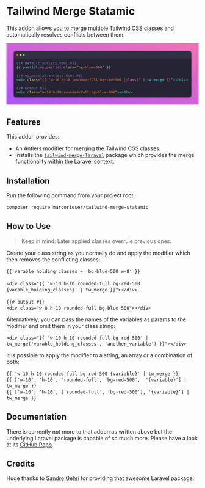 # Tailwind Merge Statamic

This addon allows you to merge multiple [Tailwind CSS](https://tailwindcss.com/) classes and automatically resolves conflicts between them.

![](https://raw.githubusercontent.com/marcorieser/tailwind-merge-statamic/main/art/example.png)

## Features

This addon provides:

- An Antlers modifier for merging the Tailwind CSS classes.
- Installs the [`tailwind-merge-laravel`](https://github.com/gehrisandro/tailwind-merge-laravel) package which provides the merge functionality within the Laravel context.

## Installation

Run the following command from your project root:

``` bash
composer require marcorieser/tailwind-merge-statamic
```

## How to Use

> Keep in mind: Later applied classes overrule previous ones.

Create your class string as you normally do and apply the modifier which then removes the conflicting classes:
```antlers
{{ varable_holding_classes = 'bg-blue-500 w-8' }}

<div class="{{ 'w-10 h-10 rounded-full bg-red-500 {varable_holding_classes}' | tw_merge }}"></div>

{{# output #}}
<div class="w-8 h-10 rounded-full bg-blue-500"></div>
```

Alternatively, you can pass the names of the variables as params to the modifier and omit them in your class string:
```antlers
<div class="{{ 'w-10 h-10 rounded-full bg-red-500' | tw_merge('varable_holding_classes', 'another_variable') }}"></div>
```

It is possible to apply the modifier to a string, an array or a combination of both:
```antlers
{{ 'w-10 h-10 rounded-full bg-red-500 {variable}' | tw_merge }}
{{ ['w-10', 'h-10', 'rounded-full', 'bg-red-500',  '{variable}'] | tw_merge }}
{{ ['w-10', 'h-10', ['rounded-full', 'bg-red-500'], '{variable}'] | tw_merge }}
```

## Documentation
There is currently not more to that addon as written above but the underlying Laravel package is capable of so much more. Please have a look at its [GitHub Repo](https://github.com/gehrisandro/tailwind-merge-laravel).

## Credits
Huge thanks to [Sandro Gehri](https://github.com/gehrisandro) for providing that awesome Laravel package.
